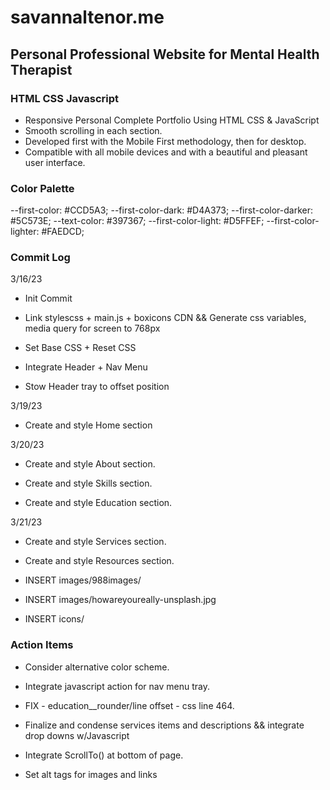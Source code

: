 # savannaltenor.me

## Personal Professional Website for Mental Health Therapist

### HTML CSS Javascript

- Responsive Personal Complete Portfolio Using HTML CSS & JavaScript
- Smooth scrolling in each section.
- Developed first with the Mobile First methodology, then for desktop.
- Compatible with all mobile devices and with a beautiful and pleasant user interface.

### Color Palette

  --first-color: #CCD5A3;
  --first-color-dark: #D4A373;
  --first-color-darker: #5C573E;
  --text-color: #397367;
  --first-color-light: #D5FFEF;
  --first-color-lighter: #FAEDCD;

### Commit Log

3/16/23

- Init Commit

- Link stylescss + main.js + boxicons CDN && Generate css  variables, media query for screen to 768px

- Set Base CSS + Reset CSS

- Integrate Header + Nav Menu

- Stow Header tray to offset position

3/19/23

- Create and style Home section

3/20/23

- Create and style About section.

- Create and style Skills section.

- Create and style Education section.

3/21/23

- Create and style Services section.

- Create and style Resources section.

- INSERT images/988images/

- INSERT images/howareyoureally-unsplash.jpg

- INSERT icons/

### Action Items

- Consider alternative color scheme.

- Integrate javascript action for nav menu tray.

- FIX - education__rounder/line offset - css line 464.

- Finalize and condense services items and descriptions && integrate drop downs w/Javascript

- Integrate ScrollTo() at bottom of page.

- Set alt tags for images and links
